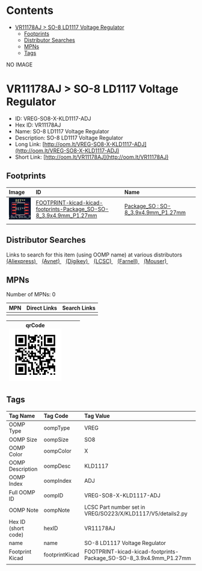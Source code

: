 



Contents
========

* [VR11178AJ > SO-8 LD1117 Voltage Regulator](#vr11178aj--so-8-ld1117-voltage-regulator)
	* [Footprints](#footprints)
	* [Distributor Searches](#distributor-searches)
	* [MPNs](#mpns)
	* [Tags](#tags)
  
NO IMAGE  
# VR11178AJ > SO-8 LD1117 Voltage Regulator

- ID: VREG-SO8-X-KLD1117-ADJ
- Hex ID: VR11178AJ
- Name: SO-8 LD1117 Voltage Regulator
- Description: SO-8 LD1117 Voltage Regulator
- Long Link: [http://oom.lt/VREG-SO8-X-KLD1117-ADJ](http://oom.lt/VREG-SO8-X-KLD1117-ADJ)
- Short Link: [http://oom.lt/VR11178AJ](http://oom.lt/VR11178AJ)

## Footprints
  

|Image|ID|Name|
| :--- | :--- | :--- |
|[![](https://raw.githubusercontent.com/oomlout/oomlout_OOMP_eda_V2/main/FOOTPRINT/kicad/kicad-footprints/Package_SO/SO-8_3.9x4.9mm_P1.27mm/image_140.png)](https://github.com/oomlout/oomlout_OOMP_eda_V2/tree/main/FOOTPRINT/kicad/kicad-footprints/Package_SO/SO-8_3.9x4.9mm_P1.27mm/)|[FOOTPRINT-kicad-kicad-footprints-Package_SO-SO-8_3.9x4.9mm_P1.27mm](https://github.com/oomlout/oomlout_OOMP_eda_V2/tree/main/FOOTPRINT/kicad/kicad-footprints/Package_SO/SO-8_3.9x4.9mm_P1.27mm/)|[Package_SO : SO-8_3.9x4.9mm_P1.27mm](https://github.com/oomlout/oomlout_OOMP_eda_V2/tree/main/FOOTPRINT/kicad/kicad-footprints/Package_SO/SO-8_3.9x4.9mm_P1.27mm/)|
||||

## Distributor Searches
  
Links to search for this item (using OOMP name) at various distributors  
[(Aliexpress) ](https://www.aliexpress.com/wholesale?SearchText=1117SO-8+LD1117+Voltage+Regulator)&nbsp;&nbsp;&nbsp;[(Avnet) ](https://www.avnet.com/shop/us/search/SO-8+LD1117+Voltage+Regulator)&nbsp;&nbsp;&nbsp;[(Digikey) ](https://www.digikey.co.uk/en/products/result?s=SO-8+LD1117+Voltage+Regulator)&nbsp;&nbsp;&nbsp;[(LCSC) ](https://www.lcsc.com/search?q=SO-8+LD1117+Voltage+Regulator)&nbsp;&nbsp;&nbsp;[(Farnell) ](https://uk.farnell.com/search?st=SO-8+LD1117+Voltage+Regulator)&nbsp;&nbsp;&nbsp;[(Mouser) ](https://www.mouser.com/c/?q=SO-8+LD1117+Voltage+Regulator)&nbsp;&nbsp;&nbsp;
## MPNs
  
Number of MPNs: 0  

|MPN|Direct Links|Search Links|
| :--- | :--- | :--- |
||||
  

|qrCode<br>[![](https://raw.githubusercontent.com/oomlout/oomlout_OOMP_parts_V2/main/VREG/SO8/X/KLD1117/ADJ/qrCode_140.png)](https://github.com/oomlout/oomlout_OOMP_parts_V2/tree/main/VREG/SO8/X/KLD1117/ADJ/qrCode.png)||||
| :---: | :---: | :---: | :---: |

## Tags
  

|Tag Name|Tag Code|Tag Value|
| :--- | :--- | :--- |
|OOMP Type|oompType|VREG|
|OOMP Size|oompSize|SO8|
|OOMP Color|oompColor|X|
|OOMP Description|oompDesc|KLD1117|
|OOMP Index|oompIndex|ADJ|
|Full OOMP ID|oompID|VREG-SO8-X-KLD1117-ADJ|
|OOMP Note|oompNote|LCSC Part number set in VREG/SO223/X/KLD1117/V5/details2.py|
|Hex ID (short code)|hexID|VR11178AJ|
|name|name|SO-8 LD1117 Voltage Regulator|
|Footprint Kicad|footprintKicad|FOOTPRINT-kicad-kicad-footprints-Package_SO-SO-8_3.9x4.9mm_P1.27mm|
||||
